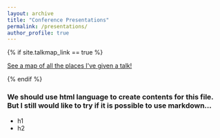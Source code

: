 ```yaml
---
layout: archive
title: "Conference Presentations"
permalink: /presentations/
author_profile: true
---
```


{% if site.talkmap_link == true %}

<p style="text-decoration:underline;"><a href="/talkmap.html">See a map of all the places I've given a talk!</a></p>

{% endif %}

### We should use html language to create contents for this file. But I still would like to try if it is possible to use markdown...
- h1
- h2



<!-- If this is fine, why not use cv.md as I can use markdown more easily. -->

<!-- {% for post in site.talks reversed %} -->
  <!-- {% include archive-single-talk.html %} -->
<!-- {% endfor %} -->
